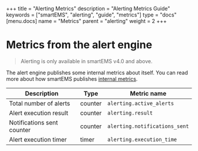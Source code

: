 +++
title = "Alerting Metrics"
description = "Alerting Metrics Guide"
keywords = ["smartEMS", "alerting", "guide", "metrics"]
type = "docs"
[menu.docs]
name = "Metrics"
parent = "alerting"
weight = 2
+++

# Metrics from the alert engine

> Alerting is only available in smartEMS v4.0 and above.

The alert engine publishes some internal metrics about itself. You can read more about how smartEMS publishes [internal metrics](/installation/configuration/#metrics).

Description | Type | Metric name
---------- | ----------- | ----------
Total number of alerts | counter | `alerting.active_alerts`
Alert execution result | counter | `alerting.result`
Notifications sent counter | counter | `alerting.notifications_sent`
Alert execution timer | timer | `alerting.execution_time`
